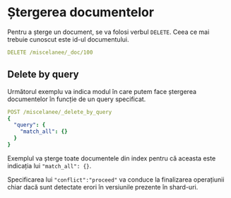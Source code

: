 # Ștergerea documentelor

Pentru a șterge un document, se va folosi verbul `DELETE`. Ceea ce mai trebuie cunoscut este id-ul documentului.

```yaml
DELETE /miscelanee/_doc/100
```

## Delete by query

Următorul exemplu va indica modul în care putem face ștergerea documentelor în funcție de un query specificat.

```yaml
POST /miscelanee/_delete_by_query
{
  "query": {
    "match_all": {}
  }
}
```

Exemplul va șterge toate documentele din index pentru că aceasta este indicația lui `"match_all": {}`.

Specificarea lui `"conflict":"proceed"` va conduce la finalizarea operațiunii chiar dacă sunt detectate erori în versiunile prezente în shard-uri.
